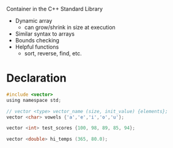 
 Container in the C++ Standard Library
 
- Dynamic array
	- can grow/shrink in size at execution
- Similar syntax to arrays
- Bounds checking
- Helpful functions
	- sort, reverse, find, etc.

# Declaration

```c
#include <vector>
using namespace std;

// vector <type> vector_name (size, init_value) {elements};
vector <char> vowels {'a','e','i','o','u'};

vector <int> test_scores {100, 98, 89, 85, 94};

vector <double> hi_temps (365, 80.0);
```